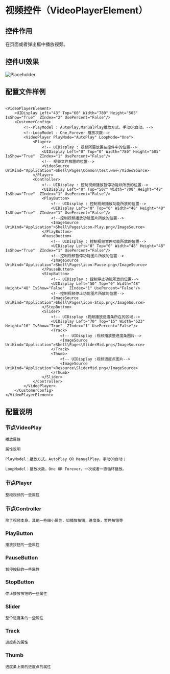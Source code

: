 # 视频控件（VideoPlayerElement）

## 控件作用

在页面或者弹出框中播放视频。

## 控件UI效果

![Placeholder](../../images/VideoPlayerElement.png)

## 配置文件样例

```

<VideoPlayerElement>
    <UIDisplay Left="43" Top="60" Width="780" Height="505" IsShow="True"  ZIndex="2" UsePercent="False"/>
    <CustomerConfig>
        <!--PlayModel : AutoPlay,ManualPlay播放方式，手动OR自动。-->
        <!--LoopModel : One,Forever 播放次数-->
        <VideoPlayer PlayMode="AutoPlay" LoopMode="One">
            <Player>
                <!-- UIDisplay : 视频所要放置在控件中的位置-->
                <UIDisplay Left="0" Top="0" Width="780" Height="505" IsShow="True"  ZIndex="1" UsePercent="False"/>
                <!-- 视频文件放置的位置-->
                <VideoSource UriKind="Application">Shell\Pages\Common\test.wmv</VideoSource>
            </Player>
            <Controller>
                <!-- UIDisplay : 控制视频播放暂停功能块所放的位置-->
                <UIDisplay Left="0" Top="507" Width="700" Height="48" IsShow="True"  ZIndex="1" UsePercent="False"/>
                <PlayButton>
                    <!-- UIDisplay : 控制视频播放功能所放的位置-->
                    <UIDisplay Left="0" Top="0" Width="48" Height="48" IsShow="True"  ZIndex="1" UsePercent="False"/>
                    <!--控制视频播放功能图片所放的位置-->
                    <ImageSource UriKind="Application">Shell\Pages\icon-Play.png</ImageSource>
                </PlayButton>
                <PauseButton>
                    <!-- UIDisplay : 控制视频暂停功能所放的位置-->
                    <UIDisplay Left="0" Top="0" Width="48" Height="48" IsShow="True"  ZIndex="1" UsePercent="False"/>
                    <!--控制视频暂停功能图片所放的位置-->
                    <ImageSource UriKind="Application">Shell\Pages\icon-Pause.png</ImageSource>
                </PauseButton>
                <StopButton>
                    <!-- UIDisplay : 控制停止功能所放的位置-->
                    <UIDisplay Left="50" Top="0" Width="48" Height="48" IsShow="False"  ZIndex="1" UsePercent="False"/>
                    <!--控制视频停止功能图片所放的位置-->
                    <ImageSource UriKind="Application">Shell\Pages\icon-Stop.png</ImageSource>
                </StopButton>
                <Slider>
                    <!-- UIDisplay :视频播放进度条所在的区域-->
                    <UIDisplay Left="70" Top="15" Width="623" Height="16" IsShow="True"  ZIndex="1" UsePercent="False"/>
                    <Track>
                        <!-- UIDisplay :视频播放整进度条图片-->
                        <ImageSource UriKind="Application">Shell\Pages\SliderMid.png</ImageSource>
                    </Track>
                    <Thumb>
                        <!-- UIDisplay :视频进度点图片-->
                        <ImageSource UriKind="Application">Resource\SliderMid.png</ImageSource>
                    </Thumb>
                </Slider>
            </Controller>
        </VideoPlayer>
    </CustomerConfig>
</VideoPlayerElement>

```
## 配置说明

### 节点VideoPlay

    播放属性

    属性说明

    PlayModel：播放方式，AutoPlay OR ManualPlay，手动OR自动；

    LoopModel：播放次数，One OR Forever，一次或者一直循环播放。

### 节点Player

    整段视频的一些属性

### 节点Controller

    除了视频本身，其他一些细小属性，如播放按钮，进度条，暂停按钮等

### PlayButton

    播放按钮的一些属性

### PauseButton

    暂停按钮的一些属性

### StopButton

    停止播放按钮的一些属性

### Slider

    整个进度条的一些属性

### Track

    进度条的属性

### Thumb

    进度条上面的进度点的属性

